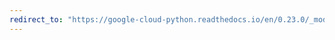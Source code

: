 ```yaml
---
redirect_to: "https://google-cloud-python.readthedocs.io/en/0.23.0/_modules/google/cloud/spanner/snapshot.html"
---
```

